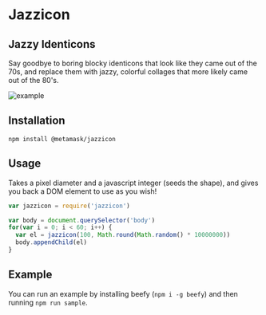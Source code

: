 # Jazzicon
## Jazzy Identicons

Say goodbye to boring blocky identicons that look like they came out of the 70s, and replace them with jazzy, colorful collages that more likely came out of the 80's.

![example](./example.png)

## Installation

```
npm install @metamask/jazzicon
```

## Usage

Takes a pixel diameter and a javascript integer (seeds the shape), and gives you back a DOM element to use as you wish!

```javascript
var jazzicon = require('jazzicon')

var body = document.querySelector('body')
for(var i = 0; i < 60; i++) {
  var el = jazzicon(100, Math.round(Math.random() * 10000000))
  body.appendChild(el)
}
```

## Example

You can run an example by installing beefy (`npm i -g beefy`) and then running `npm run sample`.
